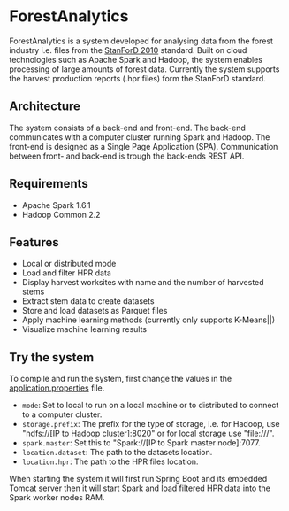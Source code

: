 # ForestAnalytics
ForestAnalytics is a system developed for analysing data from the forest industry i.e. files from the [StanForD 2010](http://www.skogforsk.se/english/projects/stanford/) standard. Built on cloud technologies such as Apache Spark and Hadoop, the system enables processing of large amounts of forest data. Currently the system supports the harvest production reports (.hpr files) form the StanForD standard. 

## Architecture
The system consists of a back-end and front-end. The back-end communicates with a computer cluster running Spark and Hadoop. The front-end is designed as a Single Page Application (SPA). Communication between front- and back-end is trough the back-ends REST API.

## Requirements
- Apache Spark 1.6.1
- Hadoop Common 2.2

## Features
- Local or distributed mode
- Load and filter HPR data
- Display harvest worksites with name and the number of harvested stems
- Extract stem data to create datasets
- Store and load datasets as Parquet files
- Apply machine learning methods (currently only supports K-Means||)
- Visualize machine learning results

## Try the system
To compile and run the system, first change the values in the [application.properties](src/main/resources/application.properties) file.
- `mode`: Set to local to run on a local machine or to distributed to connect to a computer cluster.
- `storage.prefix`: The prefix for the type of storage, i.e. for Hadoop, use "hdfs://[IP to Hadoop cluster]:8020" or for local storage use "file:///".
- `spark.master`: Set this to "Spark://[IP to Spark master node]:7077.
- `location.dataset`: The path to the datasets location.
- `location.hpr`: The path to the HPR files location.

When starting the system it will first run Spring Boot and its embedded Tomcat server then it will start Spark and load filtered HPR data into the Spark worker nodes RAM.
